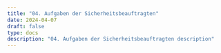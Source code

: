 ```yaml
---
title: "04. Aufgaben der Sicherheitsbeauftragten"
date: 2024-04-07
draft: false
type: docs
description: "04. Aufgaben der Sicherheitsbeauftragten description"
---
```



